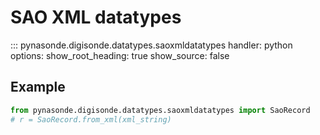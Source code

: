 # SAO XML datatypes

::: pynasonde.digisonde.datatypes.saoxmldatatypes
    handler: python
    options:
        show_root_heading: true
        show_source: false

## Example

```python
from pynasonde.digisonde.datatypes.saoxmldatatypes import SaoRecord
# r = SaoRecord.from_xml(xml_string)
```

